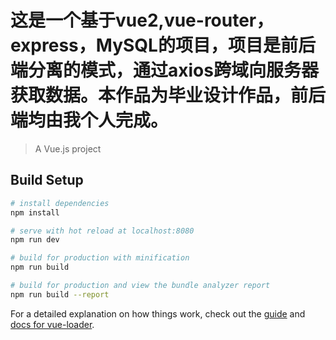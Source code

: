 # 这是一个基于vue2,vue-router，express，MySQL的项目，项目是前后端分离的模式，通过axios跨域向服务器获取数据。本作品为毕业设计作品，前后端均由我个人完成。
> A Vue.js project

## Build Setup

``` bash
# install dependencies
npm install

# serve with hot reload at localhost:8080
npm run dev

# build for production with minification
npm run build

# build for production and view the bundle analyzer report
npm run build --report
```

For a detailed explanation on how things work, check out the [guide](http://vuejs-templates.github.io/webpack/) and [docs for vue-loader](http://vuejs.github.io/vue-loader).

